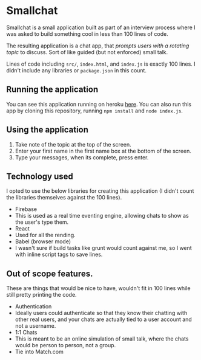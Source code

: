 # Smallchat

Smallchat is a small application built as part of an interview process where I was asked to build something cool in less than 100 lines of code.

The resulting application is a chat app, that *prompts users with a rotating topic* to discuss. Sort of like guided (but not enforced) small talk.

Lines of code including `src/`, `index.html`, and `index.js` is exactly 100 lines.  I didn't include any libraries or `package.json` in this count.

## Running the application

You can see this application running on heroku [here](https://smallchat-gary.herokuapp.com/). You can also run this app by cloning this repository, running `npm install` and `node index.js`.

## Using the application

 1. Take note of the topic at the top of the screen.
 1. Enter your first name in the first name box at the bottom of the screen.
 1. Type your messages, when its complete, press enter.

## Technology used

I opted to use the below libraries for creating this application (I didn't count the libraries themselves against the 100 lines).

 - Firebase
  - This is used as a real time eventing engine, allowing chats to show as the user's type them.
 - React
  - Used for all the rending.
 - Babel (browser mode)
  - I wasn't sure if build tasks like grunt would count against me, so I went with inline script tags to save lines.

## Out of scope features.

These are things that would be nice to have, wouldn't fit in 100 lines while still pretty printing the code.
 - Authentication
  - Ideally users could authenticate so that they know their chatting with other real users, and your chats are actually tied to a user account and not a username.
 - 1:1 Chats
  - This is meant to be an online simulation of small talk, where the chats would be person to person, not a group.
 - Tie into Match.com
